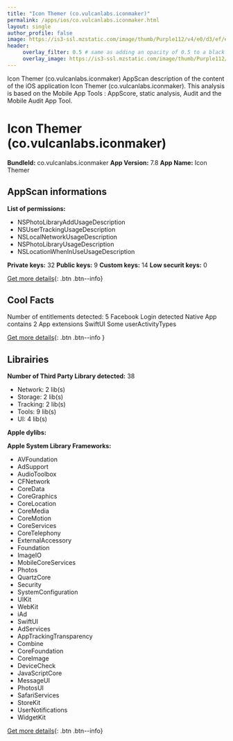 ```yaml
---
title: "Icon Themer (co.vulcanlabs.iconmaker)"
permalink: /apps/ios/co.vulcanlabs.iconmaker.html
layout: single
author_profile: false
image: https://is3-ssl.mzstatic.com/image/thumb/Purple112/v4/e0/d3/ef/e0d3efb9-cbf3-d429-9b1f-f2d54c743eaa/AppIcon16-1x_U007emarketing-0-5-0-0-GLES2_U002c0-85-220.png/512x512bb.jpg
header: 
     overlay_filter: 0.5 # same as adding an opacity of 0.5 to a black background
     overlay_image: https://is3-ssl.mzstatic.com/image/thumb/Purple112/v4/e0/d3/ef/e0d3efb9-cbf3-d429-9b1f-f2d54c743eaa/AppIcon16-1x_U007emarketing-0-5-0-0-GLES2_U002c0-85-220.png/512x512bb.jpg
---
```

Icon Themer (co.vulcanlabs.iconmaker) AppScan description of the content of the iOS application Icon Themer (co.vulcanlabs.iconmaker). This analysis is based on the Mobile App Tools : AppScore, static analysis, Audit and the Mobile Audit App Tool.

# Icon Themer (co.vulcanlabs.iconmaker)

**BundleId:** co.vulcanlabs.iconmaker
**App Version:** 7.8
**App Name:** Icon Themer


## AppScan informations 

**List of permissions:** 
- NSPhotoLibraryAddUsageDescription
- NSUserTrackingUsageDescription
- NSLocalNetworkUsageDescription
- NSPhotoLibraryUsageDescription
- NSLocationWhenInUseUsageDescription
  
  
**Private keys:** 32
**Public keys:** 9
**Custom keys:** 14
**Low securit keys:** 0
  
[Get more details](/pricing.html){: .btn .btn--info}

## Cool Facts

Number of entitlements detected: 5
Facebook Login detected
Native App
contains 2 App extensions
SwiftUI
Some userActivityTypes
  
[Get more details](/pricing.html){: .btn .btn--info }

## Librairies 
**Number of Third Party Library detected:** 38
- Network: 2 lib(s)
- Storage: 2 lib(s)
- Tracking: 2 lib(s)
- Tools: 9 lib(s)
- UI: 4 lib(s)


**Apple dylibs:**


**Apple System Library Frameworks:**
- AVFoundation
- AdSupport
- AudioToolbox
- CFNetwork
- CoreData
- CoreGraphics
- CoreLocation
- CoreMedia
- CoreMotion
- CoreServices
- CoreTelephony
- ExternalAccessory
- Foundation
- ImageIO
- MobileCoreServices
- Photos
- QuartzCore
- Security
- SystemConfiguration
- UIKit
- WebKit
- iAd
- SwiftUI
- AdServices
- AppTrackingTransparency
- Combine
- CoreFoundation
- CoreImage
- DeviceCheck
- JavaScriptCore
- MessageUI
- PhotosUI
- SafariServices
- StoreKit
- UserNotifications
- WidgetKit


  
[Get more details](/pricing.html){: .btn .btn--info}

